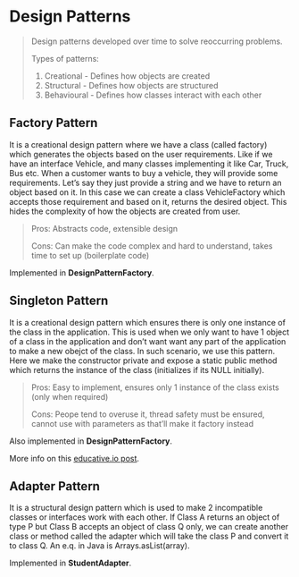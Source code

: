 # Design Patterns
> Design patterns developed over time to solve reoccurring problems.
> 
> Types of patterns:
> 1. Creational - Defines how objects are created
> 2. Structural - Defines how objects are structured
> 3. Behavioural - Defines how classes interact with each other

## Factory Pattern
It is a creational design pattern where we have a class (called factory) which generates the objects based on the user requirements. Like if we have an interface Vehicle, and many classes implementing it like Car, Truck, Bus etc. When a customer wants to buy a vehicle, they will provide some requirements. Let’s say they just provide a string and we have to return an object based on it. In this case we can create a class VehicleFactory which accepts those requirement and based on it, returns the desired object. This hides the complexity of how the objects are created from user.
> Pros: Abstracts code, extensible design  
> 
> Cons: Can make the code complex and hard to understand, takes time to set up (boilerplate code)

Implemented in **DesignPatternFactory**.

## Singleton Pattern
It is a creational design pattern which ensures there is only one instance of the class in the application. This is used when we only want to have 1 object of a class in the application and don’t want want any part of the application to make a new obejct of the class. In such scenario, we use this pattern. Here we make the constructor private and expose a static public method which returns the instance of the class (initializes if its NULL initially).
> Pros: Easy to implement, ensures only 1 instance of the class exists (only when required)
> 
> Cons: Peope tend to overuse it, thread safety must be ensured, cannot use with parameters as that’ll make it factory instead

Also implemented in **DesignPatternFactory**.

More info on this [educative.io post](https://www.educative.io/courses/software-design-patterns-best-practices/B8nMkqBWONo).

## Adapter Pattern
It is a structural design pattern which is used to make 2 incompatible classes or interfaces work with each other. If Class A returns an object of type P but Class B accepts an object of class Q only, we can create another class or method called the adapter which will take the class P and convert it to class Q. An e.q. in Java is Arrays.asList(array).

Implemented in **StudentAdapter**.
